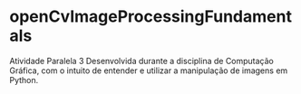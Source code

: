 # openCvImageProcessingFundamentals
Atividade Paralela 3 Desenvolvida durante a disciplina de Computação Gráfica, com o intuito de entender e utilizar a manipulação de imagens em Python.
